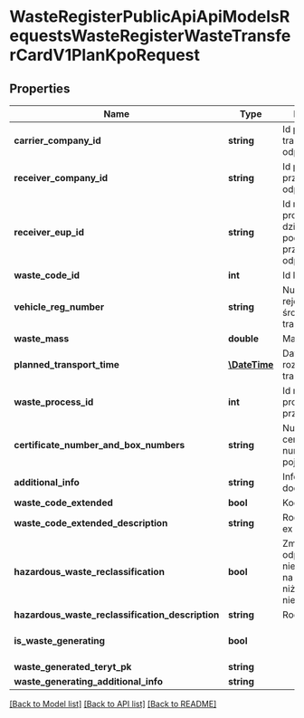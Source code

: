 # WasteRegisterPublicApiApiModelsRequestsWasteRegisterWasteTransferCardV1PlanKpoRequest

## Properties
Name | Type | Description | Notes
------------ | ------------- | ------------- | -------------
**carrier_company_id** | **string** | Id podmiotu transportującego odpady | [optional] 
**receiver_company_id** | **string** | Id podmiotu przejmującego odpady | [optional] 
**receiver_eup_id** | **string** | Id miejsca prowadzenia działalności podmiotu przejmującego odpady | [optional] 
**waste_code_id** | **int** | Id kodu odpadu | [optional] 
**vehicle_reg_number** | **string** | Numer rejestracyjny środka transportu | [optional] 
**waste_mass** | **double** | Masa odpadów | [optional] 
**planned_transport_time** | [**\DateTime**](\DateTime.md) | Data i godzina rozpoczęcia transportu | [optional] 
**waste_process_id** | **int** | Id rodzaju procesu przetwarzania | [optional] 
**certificate_number_and_box_numbers** | **string** | Numer certyfikatu oraz numery pojemników | [optional] 
**additional_info** | **string** | Informacje dodatkowe | [optional] 
**waste_code_extended** | **bool** | Kod ex | [optional] 
**waste_code_extended_description** | **string** | Rodzaj odpadu ex | [optional] 
**hazardous_waste_reclassification** | **bool** | Zmiana statusu odpadów niebezpiecznych na odpady inne niż niebezpieczne | [optional] 
**hazardous_waste_reclassification_description** | **string** | Rodzaj odpadu | [optional] 
**is_waste_generating** | **bool** |  | [optional] [default to false]
**waste_generated_teryt_pk** | **string** |  | [optional] 
**waste_generating_additional_info** | **string** |  | [optional] 

[[Back to Model list]](../README.md#documentation-for-models) [[Back to API list]](../README.md#documentation-for-api-endpoints) [[Back to README]](../README.md)


